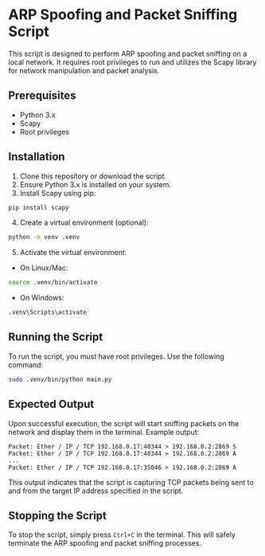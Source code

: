 
# ARP Spoofing and Packet Sniffing Script

This script is designed to perform ARP spoofing and packet sniffing on a local network. It requires root privileges to run and utilizes the Scapy library for network manipulation and packet analysis.

## Prerequisites

- Python 3.x
- Scapy
- Root privileges

## Installation

1. Clone this repository or download the script.
2. Ensure Python 3.x is installed on your system.
3. Install Scapy using pip:

```bash
pip install scapy
```

4. Create a virtual environment (optional):

```bash
python -m venv .venv
```

5. Activate the virtual environment:

- On Linux/Mac:

```bash
source .venv/bin/activate
```

- On Windows:

```cmd
.venv\Scripts\activate
```

## Running the Script

To run the script, you must have root privileges. Use the following command:

```bash
sudo .venv/bin/python main.py
```

## Expected Output

Upon successful execution, the script will start sniffing packets on the network and display them in the terminal. Example output:

```
Packet: Ether / IP / TCP 192.168.0.17:40344 > 192.168.0.2:2869 S
Packet: Ether / IP / TCP 192.168.0.17:40344 > 192.168.0.2:2869 A
...
Packet: Ether / IP / TCP 192.168.0.17:35046 > 192.168.0.2:2869 A
```

This output indicates that the script is capturing TCP packets being sent to and from the target IP address specified in the script.

## Stopping the Script

To stop the script, simply press `Ctrl+C` in the terminal. This will safely terminate the ARP spoofing and packet sniffing processes.